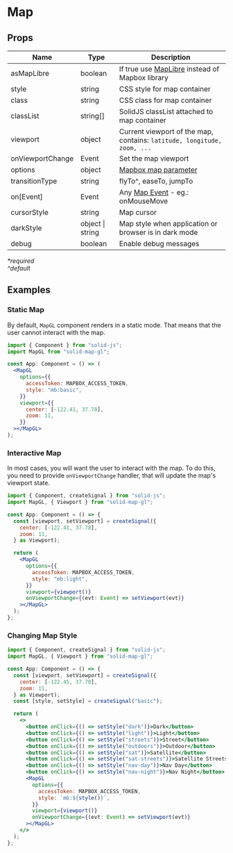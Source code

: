 # Map

## Props

| Name             | Type      | Description                                                                                  |
| ---------------- | --------- | -------------------------------------------------------------------------------------------- |
| asMapLibre       | boolean   | If true use [MapLibre](https://maplibre.org/) instead of Mapbox library                      |
| style            | string    | CSS style for map container                                                                  |
| class            | string    | CSS class for map container                                                                  |
| classList        | string\[] | SolidJS classList attached to map container                                                  |
| viewport         | object    | Current viewport of the map, contains: `latitude, longitude, zoom, ...`                      |
| onViewportChange | Event     | Set the map viewport                                                                         |
| options          | object    | [Mapbox map parameter](https://docs.mapbox.com/mapbox-gl-js/api/map/#map-parameters)         |
| transitionType   | string    | flyTo^, easeTo, jumpTo                                                                       |
| on\[Event]       | Event     | Any [Map Event](https://docs.mapbox.com/mapbox-gl-js/api/map/#map-events) - eg.: onMouseMove |
| cursorStyle      | string    | Map cursor                                                                                   |
| darkStyle        | object \| string    | Map style when application or browser is in dark mode                              |
| debug            | boolean    | Enable debug messages                                                                       |

_\*required_\
_^default_

## Examples

### Static Map

By default, `MapGL` component renders in a static mode. That means that the user cannot interact with the map.

```jsx
import { Component } from "solid-js";
import MapGL from "solid-map-gl";

const App: Component = () => (
  <MapGL
    options={{
      accessToken: MAPBOX_ACCESS_TOKEN,
      style: "mb:basic",
    }}
    viewport={{
      center: [-122.41, 37.78],
      zoom: 11,
    }}
  ></MapGL>
);
```

### **Interactive Map**

In most cases, you will want the user to interact with the map. To do this, you need to provide `onViewportChange` handler, that will update the map's viewport state.

```jsx
import { Component, createSignal } from "solid-js";
import MapGL, { Viewport } from "solid-map-gl";

const App: Component = () => {
  const [viewport, setViewport] = createSignal({
    center: [-122.41, 37.78],
    zoom: 11,
  } as Viewport);

  return (
    <MapGL
      options={{
        accessToken: MAPBOX_ACCESS_TOKEN,
        style: "mb:light",
      }}
      viewport={viewport()}
      onViewportChange={(evt: Event) => setViewport(evt)}
    ></MapGL>
  );
};
```

### **Changing Map Style**

```jsx
import { Component, createSignal } from "solid-js";
import MapGL, { Viewport } from "solid-map-gl";

const App: Component = () => {
  const [viewport, setViewport] = createSignal({
    center: [-122.45, 37.78],
    zoom: 11,
  } as Viewport);
  const [style, setStyle] = createSignal("basic");

  return (
    <>
      <button onClick={() => setStyle("dark")}>Dark</button>
      <button onClick={() => setStyle("light")}>Light</button>
      <button onClick={() => setStyle("streets")}>Street</button>
      <button onClick={() => setStyle("outdoors")}>Outdoor</button>
      <button onClick={() => setStyle("sat")}>Satellite</button>
      <button onClick={() => setStyle("sat-streets")}>Satellite Streets</button>
      <button onClick={() => setStyle("nav-day")}>Nav Day</button>
      <button onClick={() => setStyle("nav-night")}>Nav Night</button>
      <MapGL
        options={{
          accessToken: MAPBOX_ACCESS_TOKEN,
          style: `mb:${style()}`,
        }}
        viewport={viewport()}
        onViewportChange={(evt: Event) => setViewport(evt)}
      ></MapGL>
    </>
  );
};
```
